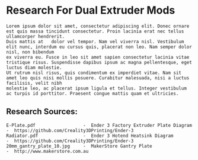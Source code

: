 # Research For Dual Extruder Mods
    Lorem ipsum dolor sit amet, consectetur adipiscing elit. Donec ornare est quis massa tincidunt consectetur. Proin lacinia erat nec tellus ullamcorper hendrerit. 
    Duis mattis at   dolor vel tempor. Nam vel viverra nisl. Vestibulum elit nunc, interdum eu cursus quis, placerat non leo. Nam semper dolor nisl, non bibendum 
    ex viverra eu. Fusce in leo sit amet sapien consectetur lacinia vitae tristique risus. Suspendisse dapibus ipsum ac magna pellentesque, eget luctus diam molestie.
    Ut rutrum nisl risus, quis condimentum ex imperdiet vitae. Nam sit amet leo quis nisi mollis posuere. Curabitur malesuada, nisi a luctus facilisis, velit nibh 
    molestie leo, ac placerat ipsum ligula et tellus. Integer vestibulum ac turpis id porttitor. Praesent congue mattis quam et ultricies. 

## Research Sources:
    E-Plate.pdf                  -  Ender 3 Factory Extruder Plate Diagram    -  https://github.com/Creality3DPrinting/Ender-3
    Radiator.pdf                 -  Ender 3 Hotend Heatsink Diagram           -  https://github.com/Creality3DPrinting/Ender-3
    20mm_gantry_plate_10.jpg     -  MakerStore Gantry Plate                   -  http://www.makerstore.com.au

